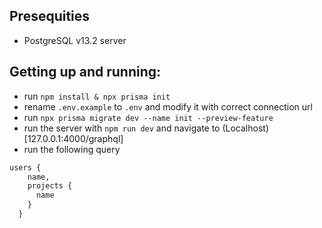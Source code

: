 ## Presequities
- PostgreSQL v13.2 server
## Getting up and running:
- run `npm install & npx prisma init`
- rename `.env.example` to `.env` and modify it with correct connection url
- run `npx prisma migrate dev --name init --preview-feature`
- run the server with `npm run dev` and navigate to (Localhost)[127.0.0.1:4000/graphql]
- run the following query 
```graphql
users {
    name,
    projects {
      name
    }
  }
```
